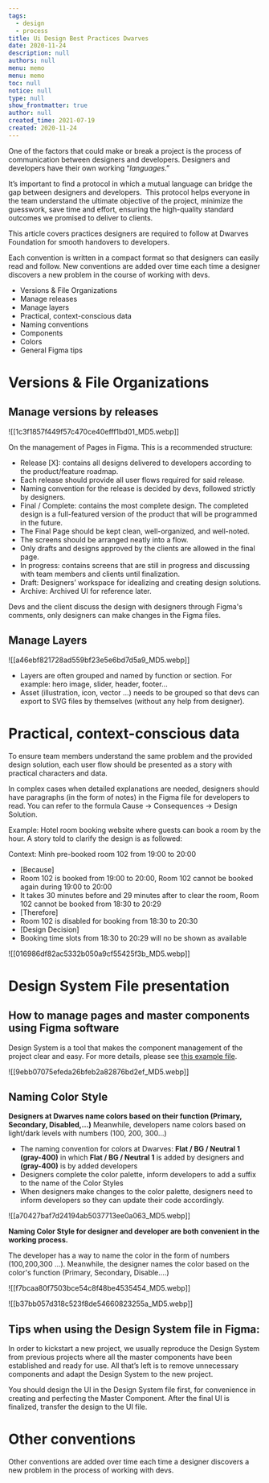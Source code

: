 ```yaml
---
tags: 
  - design
  - process
title: Ui Design Best Practices Dwarves
date: 2020-11-24
description: null
authors: null
menu: memo
menu: memo
toc: null
notice: null
type: null
show_frontmatter: true
author: null
created_time: 2021-07-19
created: 2020-11-24
---
```


One of the factors that could make or break a project is the process of communication between designers and developers. Designers and developers have their own working “*languages*.”


It’s important to find a protocol in which a mutual language can bridge the gap between designers and developers.  This protocol helps everyone in the team understand the ultimate objective of the project, minimize the guesswork, save time and effort, ensuring the high-quality standard outcomes we promised to deliver to clients.


This article covers practices designers are required to follow at Dwarves Foundation for smooth handovers to developers.

Each convention is written in a compact format so that designers can easily read and follow. New conventions are added over time each time a designer discovers a new problem in the course of working with devs.

* Versions & File Organizations
* Manage releases
* Manage layers
* Practical, context-conscious data
* Naming conventions
* Components
* Colors
* General Figma tips

# **Versions & File Organizations**

## Manage versions by releases

![[1c3f1857f449f57c470ce40efff1bd01_MD5.webp]]


On the management of Pages in Figma. This is a recommended structure:

* Release [X]: contains all designs delivered to developers according to the product/feature roadmap.
* Each release should provide all user flows required for said release.
* Naming convention for the release is decided by devs, followed strictly by designers.
* Final / Complete: contains the most complete design. The completed design is a full-featured version of the product that will be programmed in the future.
* The Final Page should be kept clean, well-organized, and well-noted.
* The screens should be arranged neatly into a flow.
* Only drafts and designs approved by the clients are allowed in the final page.
* In progress: contains screens that are still in progress and discussing with team members and clients until finalization.
* Draft: Designers’ workspace for idealizing and creating design solutions.
* Archive: Archived UI for reference later.

Devs and the client discuss the design with designers through Figma's comments, only designers can make changes in the Figma files.

## Manage Layers

![[a46ebf821728ad559bf23e5e6bd7d5a9_MD5.webp]]



* Layers are often grouped and named by function or section. For example: hero image, slider, header, footer…
* Asset (illustration, icon, vector ...) needs to be grouped so that devs can export to SVG files by themselves (without any help from designer).

# **Practical, context-conscious data**

To ensure team members understand the same problem and the provided design solution, each user flow should be presented as a story with practical characters and data.

In complex cases when detailed explanations are needed, designers should have paragraphs (in the form of notes) in the Figma file for developers to read. You can refer to the formula Cause → Consequences → Design Solution.


Example: Hotel room booking website where guests can book a room by the hour. A story told to clarify the design is as followed:

Context: Minh pre-booked room 102 from 19:00 to 20:00

* [Because]
* Room 102 is booked from 19:00 to 20:00, Room 102 cannot be booked again during 19:00 to 20:00
* It takes 30 minutes before and 29 minutes after to clear the room, Room 102 cannot be booked from 18:30 to 20:29
* [Therefore]
* Room 102 is disabled for booking from 18:30 to 20:30
* [Design Decision]
* Booking time slots from 18:30 to 20:29 will no be shown as available

![[016986df82ac5332b050a9cf55425f3b_MD5.webp]]

# **Design System File presentation**

## **How to manage pages and master components using Figma software**

Design System is a tool that makes the component management of the project clear and easy. For more details, please see [this example file](https://www.figma.com/file/6CuLQBxwh1QlLp386Ths7h/Blackpink-Example-for-Design-System-File?node-id=83%3A1098).


![[9ebb07075efeda26bfeb2a82876bd2ef_MD5.webp]]

## **Naming Color Style**

**Designers at Dwarves name colors based on their function (Primary, Secondary, Disabled,...)** Meanwhile, developers name colors based on light/dark levels with numbers (100, 200, 300...)

* The naming convention for colors at Dwarves: **Flat / BG / Neutral 1 (gray-400)** in which **Flat / BG / Neutral 1** is added by designers and **(gray-400)** is by added developers
* Designers complete the color palette, inform developers to add a suffix to the name of the Color Styles
* When designers make changes to the color palette, designers need to inform developers so they can update their code accordingly.

![[a70427baf7d24194ab5037713ee0a063_MD5.webp]]


**Naming Color Style for designer and developer are both convenient in the working process.**

The developer has a way to name the color in the form of numbers (100,200,300 ...). Meanwhile, the designer names the color based on the color's function (Primary, Secondary, Disable….)


![[f7bcaa80f7503bce54c8f48be4535454_MD5.webp]]


![[b37bb057d318c523f8de54660823255a_MD5.webp]]

## **Tips when using the Design System file in Figma:**

In order to kickstart a new project, we usually reproduce the Design System from previous projects where all the master components have been established and ready for use. All that’s left is to remove unnecessary components and adapt the Design System to the new project.

You should design the UI in the Design System file first, for convenience in creating and perfecting the Master Component. After the final UI is finalized, transfer the design to the UI file.

# **Other conventions**

Other conventions are added over time each time a designer discovers a new problem in the process of working with devs.
